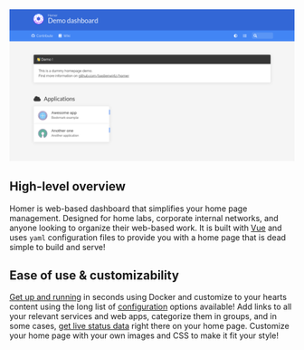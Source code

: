 <img class="hero-image" src="images/screenshot.png" draggable="false" />

## High-level overview

Homer is web-based dashboard that simplifies your home page management. Designed
for home labs, corporate internal networks, and anyone looking to organize their
web-based work. It is built with [Vue](https://vuejs.org/) and uses `yaml`
configuration files to provide you with a home page that is dead simple to build
and serve!

## Ease of use & customizability

[Get up and running](/getting_started) in seconds using Docker and customize to
your hearts content using the long list of [configuration](/configuration)
options available! Add links to all your relevant services and web apps,
categorize them in groups, and in some cases,
[get live status data](/custom_services) right there on your home page.
Customize your home page with your own images and CSS to make it fit your style!


